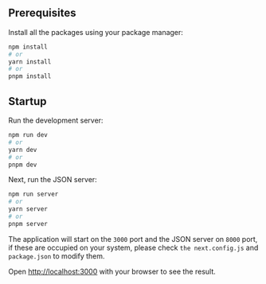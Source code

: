 ## Prerequisites

Install all the packages using your package manager:

```bash
npm install
# or
yarn install
# or
pnpm install
```

## Startup

Run the development server:

```bash
npm run dev
# or
yarn dev
# or
pnpm dev
```

Next, run the JSON server:

```bash
npm run server
# or
yarn server
# or
pnpm server
```

The application will start on the `3000` port and the JSON server on `8000` port, if these are occupied on your system,
please check `the next.config.js` and `package.json` to modify them.

Open [http://localhost:3000](http://localhost:3000) with your browser to see the result.
